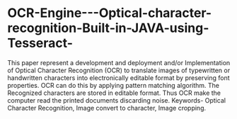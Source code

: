 # OCR-Engine---Optical-character-recognition-Built-in-JAVA-using-Tesseract-
This paper represent a development and deployment and/or Implementation of Optical Character Recognition (OCR) to translate images of typewritten or handwritten characters into electronically editable format by preserving font properties. OCR can do this by applying pattern matching algorithm. The Recognized characters are stored in editable format. Thus OCR make the computer read the printed documents discarding noise. Keywords- Optical Character Recognition, Image convert to character, Image cropping.
